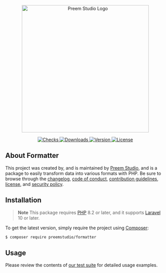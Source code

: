 <p align="center">
    <a href="https://preem.studio" target="_blank">
        <img src="https://raw.githubusercontent.com/PreemStudio/assets/main/logo-text.svg" width="400" alt="Preem Studio Logo" />
    </a>
</p>

<p align="center">
    <a href="https://github.com/PreemStudio/formatter/actions">
        <img src="https://badge.sh/github/check-runs/PreemStudio/formatter" alt="Checks" />
    </a>
    <a href="https://packagist.org/packages/preemstudio/formatter">
        <img src="https://badge.sh/packagist/downloads/PreemStudio/formatter" alt="Downloads" />
    </a>
    <a href="https://packagist.org/packages/preemstudio/formatter">
        <img src="https://badge.sh/packagist/version/PreemStudio/formatter" alt="Version" />
    </a>
    <a href="https://packagist.org/packages/preemstudio/formatter">
        <img src="https://badge.sh/packagist/license/PreemStudio/formatter" alt="License" />
    </a>
</p>

## About Formatter

This project was created by, and is maintained by [Preem Studio](https://github.com/PreemStudio), and is a package to easily transform data into various formats with PHP. Be sure to browse through the [changelog](CHANGELOG.md), [code of conduct](.github/CODE_OF_CONDUCT.md), [contribution guidelines](.github/CONTRIBUTING.md), [license](LICENSE), and [security policy](.github/SECURITY.md).

## Installation

> **Note**
> This package requires [PHP](https://www.php.net/) 8.2 or later, and it supports [Laravel](https://laravel.com/) 10 or later.

To get the latest version, simply require the project using [Composer](https://getcomposer.org/):

```bash
$ composer require preemstudio/formatter
```

## Usage

Please review the contents of [our test suite](/tests) for detailed usage examples.

